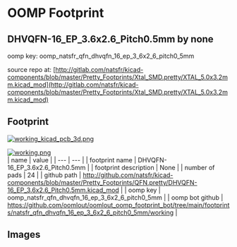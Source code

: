 # OOMP Footprint  
## DHVQFN-16_EP_3.6x2.6_Pitch0.5mm  by none  
  
oomp key: oomp_natsfr_qfn_dhvqfn_16_ep_3_6x2_6_pitch0_5mm  
  
source repo at: [http://gitlab.com/natsfr/kicad-components/blob/master/Pretty_Footprints/Xtal_SMD.pretty/XTAL_5.0x3.2mm.kicad_mod](http://gitlab.com/natsfr/kicad-components/blob/master/Pretty_Footprints/Xtal_SMD.pretty/XTAL_5.0x3.2mm.kicad_mod)  
## Footprint  
  
[![working_kicad_pcb_3d.png](working_kicad_pcb_3d_600.png)](working_kicad_pcb_3d.png)  
  
[![working.png](working_600.png)](working.png)  
| name | value | 
| --- | --- | 
| footprint name | DHVQFN-16_EP_3.6x2.6_Pitch0.5mm | 
| footprint description | None | 
| number of pads | 24 | 
| github path | http://github.com/natsfr/kicad-components/blob/master/Pretty_Footprints/QFN.pretty/DHVQFN-16_EP_3.6x2.6_Pitch0.5mm.kicad_mod | 
| oomp key | oomp_natsfr_qfn_dhvqfn_16_ep_3_6x2_6_pitch0_5mm | 
| oomp bot github | https://github.com/oomlout/oomlout_oomp_footprint_bot/tree/main/footprints/natsfr_qfn_dhvqfn_16_ep_3_6x2_6_pitch0_5mm/working | 
## Images  
